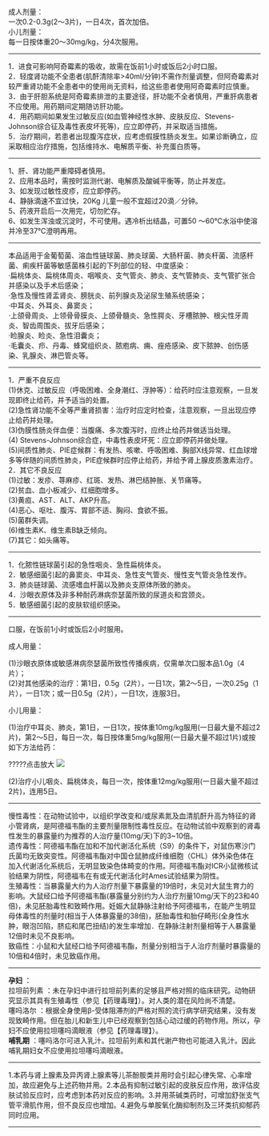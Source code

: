 成人剂量：
<br/>一次0.2-0.3g(2～3片)，一日4次，首次加倍。
<br/>小儿剂量：
<br/>每一日按体重20～30mg/kg，分4次服用。

---

1．进食可影响阿奇霉素的吸收，故需在饭前1小时或饭后2小时口服。<br/>
 2．轻度肾功能不全患者(肌酐清除率&gt;40ml/分钟)不需作剂量调整，但阿奇霉素对较严重肾功能不全患者中的使用尚无资料，给这些患者使用阿奇霉素时应慎重。<br/>
 3．由于肝胆系统是阿奇霉素排泄的主要途径，肝功能不全者慎用，严重肝病患者不应使用。用药期间定期随访肝功能。<br/>
 4．用药期间如果发生过敏反应(如血管神经性水肿、皮肤反应、Stevens-Johnson综合征及毒性表皮坏死等)，应立即停药，并采取适当措施。<br/>
 5．治疗期间，若患者出现腹泻症状，应考虑假膜性肠炎发生。如果诊断确立，应采取相应治疗措施，包括维持水、电解质平衡、补充蛋白质等。

---

1、肝、肾功能严重障碍者慎用。
<br/>2、应用本品时，需按时监测代谢、电解质及酸碱平衡等，防止并发症。
<br/>3、如发现过敏性皮疹，应立即停药。
<br/>4、静脉滴速不宜过快，20Kg 儿童一般不宜超过20滴／分钟。
<br/>5、药液开启后一次用完，切勿贮存。
<br/>6、如发生浑浊或沉淀时，不可使用。遇冷析出结晶，可置50 ～60℃水浴中使溶并冷至37℃澄明再用。

---

本品适用于金葡萄菌、溶血性链球菌、肺炎球菌、大肠杆菌、肺炎杆菌、流感杆菌、痢疾杆菌等敏感菌株引起的下列部位的轻、中度感染：
<br/>·扁桃体炎、扁桃体周炎、咽喉炎、支气管炎、肺炎、支气管肺炎、支气管扩张合并感染以及手术后感染；
<br/>·急性及慢性肾盂肾炎、膀胱炎、前列腺炎及泌尿生殖系统感染；
<br/>·中耳炎、外耳炎、鼻窦炎；
<br/>·上颌骨周炎、上领骨骨膜炎、上颌骨髓炎、急性腭炎、牙槽脓肿、根尖性牙周炎、智齿周围炎、拔牙后感染；
<br/>·睑腺炎、睑炎、急性泪囊炎；
<br/>·毛囊炎、疖、丹毒、蜂窝组织炎、脓庖病、痈、痤疮感染、皮下脓肿、创伤感染、乳腺炎、淋巴管炎等。

---

1．严重不良反应
<br/>(1)休克、过敏反应（呼吸困难、全身潮红、浮肿等）：给药时应注意观察，一旦发现即终止给药，并予适当的处置。
<br/>(2)急性肾功能不全等严重肾损害：治疗时应定时检查，注意观察，一旦出现应停止给药并处理。
<br/>(3)伪膜性肠炎伴血便：当腹痛、多次腹泻时，应终止给药并做适当处理。
<br/>(4) Stevens-Johnson综合症，中毒性表皮坏死：应立即停药并做处理。
<br/>(5)间质性肺炎、PIE症候群：有发热、咳嗽、呼吸困难、胸部X线异常、红血球增多等伴随的间质性肺炎，PIE症候群时应停止给药，并给予肾上腺皮质激素治疗。
<br/>2．其它不良反应
<br/>(1)过敏：发疹、荨麻疹、红斑、发热、淋巴结肿胀、关节痛等。
<br/>(2)贫血、血小板减少、红细胞增多。
<br/>(3)黄疸、AST．ALT、AKP升高。
<br/>(4)恶心、呕吐、腹泻、胃部不适、胸闷、食欲不振。
<br/>(5)菌群失调。
<br/>(6)维生素K、维生素B缺乏倾向。
<br/>(7)其它：如头痛等。

---

1．化脓性链球菌引起的急性咽炎、急性扁桃体炎。<br/>
 2．敏感细菌引起的鼻窦炎、中耳炎、急性支气管炎、慢性支气管炎急性发作。<br/>
 3．肺炎链球菌、流感嗜血杆菌以及肺炎支原体所致的肺炎。<br/>
 4．沙眼衣原体及非多种耐药淋病奈瑟菌所致的尿道炎和宫颈炎。<br/>
 5．敏感细菌引起的皮肤软组织感染。

---

口服，在饭前1小时或饭后2小时服用。<br/>
 
 成人用量：<br/>
  
 (1)沙眼衣原体或敏感淋病奈瑟菌所致性传播疾病，仅需单次口服本品1.0g（4片）；<br/>
 (2)对其他感染的治疗：第1日，0.5g（2片），一日1次，第2～5日，一次0.25g（1片），一日1次；或一日0.5g（2片），一日1次，连服3日。<br/>
  
 小儿用量：<br/>
  
 (1)治疗中耳炎、肺炎，第1日，一日1次，按体重10mg/kg服用(一日最大量不超过2片)，第2～5日，每日一次，每日按体重5mg/kg服用(一日最大量不超过1片)或按如下方法给药：<br/>
  
 ?????点击放大 <img src="http://drugs.dxy.cn/image/info/2011/1313116482.jpg" /> <br/>
  
 (2)治疗小儿咽炎、扁桃体炎，每日一次，按体重12mg/kg服用(一日最大量不超过2片)，连用5日。

---

慢性毒性：在动物试验中，以组织学改变和/或尿素氮及血清肌酐升高为特征的肾小管肾病，是阿德福韦酯的主要剂量限制性毒性反应。在动物试验中观察到的肾毒性发生的暴露量约为推荐的人治疗量(10mg/天)下的3~10倍。
<br/>遗传毒性：阿德福韦酯在加和不加代谢活化系统（S9）的条件下，对鼠伤寒沙门氏菌均无致突变性。阿德福韦酯对中国仓鼠肺成纤维细胞（CHL）体外染色体在加入代谢活化系统后，无明显致染色体畸变的作用。阿德福韦酯对ICR小鼠微核试验结果为阴性，阿德福韦在有或无代谢活化时Ames试验结果为阴性。
<br/>生殖毒性：当暴露量大约为人治疗剂量下暴露量的19倍时，未见对大鼠生育力的影响。大鼠经口给予阿德福韦酯(暴露量分别约为人治疗剂量10mg/天下的23和40倍)，未见胚胎毒性和致畸作用。妊娠大鼠静脉注射给予阿德福韦，在能产生明显母体毒性的剂量时(相当于人体暴露量的38倍)，胚胎毒性和胎仔畸形(全身性水肿，眼泡凹陷，脐疝和尾巴扭结)的发生率增加．在静脉注射剂量相等于人暴露量12倍时未见不良影响。
<br/>致癌性：小鼠和大鼠经口给予阿德福韦酯，剂量分别相当于人治疗剂量时暴露量的10倍和4倍时，未见致癌作用。

---

<b>孕妇</b> ：<br/>拉坦前列素 ：未在孕妇中进行拉坦前列素的足够且严格对照的临床研究。动物研究显示其具有生殖毒性（参见【药理毒理】）。对人类的潜在风险尚不清楚。<br/>噻吗洛尔 ：根据全身使用&beta;-受体阻滞剂的严格对照的流行病学研究结果，没有发现致畸作用。但在胎儿和新生儿中已经观察到包括心动过缓的药物作用。所以，孕妇不应使用拉坦噻吗滴眼液（参见【药理毒理】）。<br/><b>哺乳期</b> ：噻吗洛尔可进入乳汁。拉坦前列素和其代谢产物也可能进入乳汁。因此哺乳期妇女不应使用拉坦噻吗滴眼液。

---

1.本药与肾上腺素及异丙肾上腺素等儿茶酚胺类并用时会引起心律失常、心率增加，故应避免与上述药物并用。2.本品有抑制过敏引起的皮肤反应作用，故评估皮肤试验反应时，应考虑到本药对反应的影响。3.并用茶碱类药时，可增加舒张支气管平滑肌作用，但不良反应也增加。4.避免与单胺氧化酶抑制剂及三环类抗抑郁药同时应用。

---
